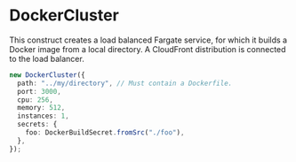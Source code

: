 # DockerCluster

This construct creates a load balanced Fargate service, for which it builds a Docker image from a local directory. A CloudFront distribution is connected to the load balancer.

```ts
new DockerCluster({
  path: "../my/directory", // Must contain a Dockerfile.
  port: 3000,
  cpu: 256,
  memory: 512,
  instances: 1,
  secrets: {
    foo: DockerBuildSecret.fromSrc("./foo"),
  },
});
```
